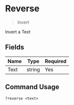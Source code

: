 # Reverse
> Invert

Invert a Text

## Fields

| Name | Type | Required |
|------|------|----------|
| Text | string | Yes |

## Command Usage
```
?reverse <text>
```